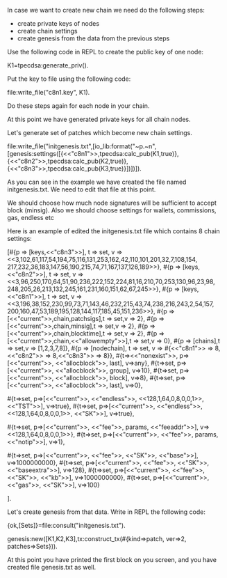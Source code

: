In case we want to create new chain we need do the following steps:

* create private keys of nodes
* create chain settings
* create genesis from the data from the previous steps


Use the following code in REPL to create the public key of one node:

K1=tpecdsa:generate_priv().

Put the key to file using the following code:

file:write_file("c8n1.key", K1).

Do these steps again for each node in your chain.

At this point we have generated private keys for all chain nodes.

Let's generate set of patches which become new chain settings.

file:write_file("initgenesis.txt",[io_lib:format("~p.~n",[genesis:settings([{<<"c8n1">>,tpecdsa:calc_pub(K1,true)},{<<"c8n2">>,tpecdsa:calc_pub(K2,true)},{<<"c8n3">>,tpecdsa:calc_pub(K3,true)}])])]).

As you can see in the example we have created the file named initgenesis.txt. We need to edit that file at this point.

We should choose how much node signatures will be sufficient to accept block (minsig). Also we should choose settings for wallets, commissions, gas, endless etc


Here is an example of edited the initgenesis.txt file which contains 8 chain settings:


[#{p => [keys,<<"c8n3">>],
   t => set,
   v =>
       <<3,102,61,117,54,194,75,116,131,253,162,42,110,101,201,32,7,108,154,
         217,232,36,183,147,56,190,215,74,71,167,137,126,189>>},
 #{p => [keys,<<"c8n2">>],
   t => set,
   v =>
       <<3,96,250,170,64,51,90,236,222,152,224,81,16,210,70,253,130,96,23,98,
         248,205,26,213,132,245,161,231,160,151,62,67,245>>},
 #{p => [keys,<<"c8n1">>],
   t => set,
   v =>
       <<3,196,38,152,230,99,73,71,143,46,232,215,43,74,238,216,243,2,54,157,
         200,160,47,53,189,195,128,144,117,185,45,151,236>>},
 #{p => [<<"current">>,chain,patchsigs],t => set,v => 2},
 #{p => [<<"current">>,chain,minsig],t => set,v => 2},
 #{p => [<<"current">>,chain,blocktime],t => set,v => 2},
 #{p => [<<"current">>,chain,<<"allowempty">>],t => set,v => 0},
 #{p => [chains],t => set,v => [1,2,3,7,8]},
 #{p => [nodechain],
   t => set,
   v => #{<<"c8n1">> => 8,<<"c8n2">> => 8,<<"c8n3">> => 8}},
  #{t=><<"nonexist">>, p=>[<<"current">>, <<"allocblock">>, last], v=>any},
  #{t=>set, p=>[<<"current">>, <<"allocblock">>, group], v=>10},
  #{t=>set, p=>[<<"current">>, <<"allocblock">>, block], v=>8},
  #{t=>set, p=>[<<"current">>, <<"allocblock">>, last], v=>0},

  #{t=>set, p=>[<<"current">>, <<"endless">>, <<128,1,64,0,8,0,0,1>>, <<"TST">>], v=>true},
  #{t=>set, p=>[<<"current">>, <<"endless">>, <<128,1,64,0,8,0,0,1>>, <<"SK">>], v=>true},

  #{t=>set, p=>[<<"current">>, <<"fee">>, params, <<"feeaddr">>], v=><<128,1,64,0,8,0,0,1>>},
  #{t=>set, p=>[<<"current">>, <<"fee">>, params, <<"notip">>], v=>1},

  #{t=>set, p=>[<<"current">>, <<"fee">>, <<"SK">>, <<"base">>], v=>1000000000},
  #{t=>set, p=>[<<"current">>, <<"fee">>, <<"SK">>, <<"baseextra">>], v=>128},
  #{t=>set, p=>[<<"current">>, <<"fee">>, <<"SK">>, <<"kb">>], v=>1000000000},
  #{t=>set, p=>[<<"current">>, <<"gas">>, <<"SK">>], v=>100}

].

Let's create genesis from that data. Write in REPL the following code:

{ok,[Sets]}=file:consult("initgenesis.txt").

genesis:new([K1,K2,K3],tx:construct_tx(#{kind=>patch, ver=>2, patches=>Sets})).

At this point you have printed the first block on you screen, and you have created file genesis.txt as well.

